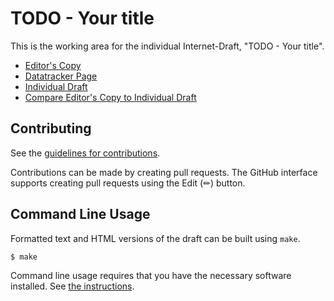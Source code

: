# TODO - Your title

This is the working area for the individual Internet-Draft, "TODO - Your title".

* [Editor's Copy](https://Cybersecurity-LINKS.github.io/draft-vesco-perugini-tls-ssi/#go.draft-vesco-perugini-tuveri-tls-ssi.html)
* [Datatracker Page](https://datatracker.ietf.org/doc/draft-vesco-perugini-tuveri-tls-ssi)
* [Individual Draft](https://datatracker.ietf.org/doc/html/draft-vesco-perugini-tuveri-tls-ssi)
* [Compare Editor's Copy to Individual Draft](https://Cybersecurity-LINKS.github.io/draft-vesco-perugini-tls-ssi/#go.draft-vesco-perugini-tuveri-tls-ssi.diff)


## Contributing

See the
[guidelines for contributions](https://github.com/Cybersecurity-LINKS/draft-vesco-perugini-tls-ssi/blob/main/CONTRIBUTING.md).

Contributions can be made by creating pull requests.
The GitHub interface supports creating pull requests using the Edit (✏) button.


## Command Line Usage

Formatted text and HTML versions of the draft can be built using `make`.

```sh
$ make
```

Command line usage requires that you have the necessary software installed.  See
[the instructions](https://github.com/martinthomson/i-d-template/blob/main/doc/SETUP.md).

